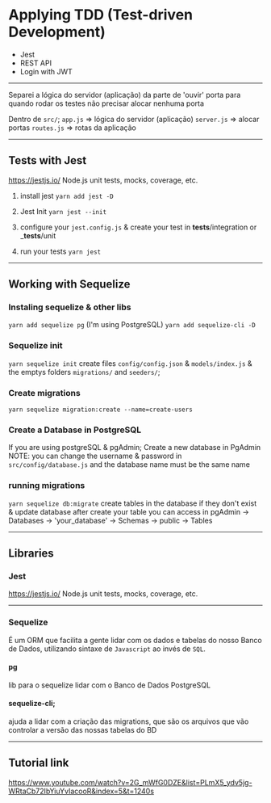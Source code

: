 # Applying TDD (Test-driven Development)

- Jest
- REST API
- Login with JWT

--------------------
Separei a lógica do servidor (aplicação) da parte de 'ouvir' porta para quando rodar os testes não precisar alocar nenhuma porta

Dentro de `src/`;
``app.js`` => lógica do servidor (aplicação)
``server.js`` => alocar portas
``routes.js`` => rotas da aplicação

-----------

## Tests with Jest
https://jestjs.io/
Node.js unit tests, mocks, coverage, etc.

1. install jest
``yarn add jest -D``

2. Jest Init
``yarn jest --init``

3. configure your `jest.config.js` & create your test in __tests__/integration or ___tests__/unit
4. run your tests
``yarn jest``

----------------------------------------------
## Working with Sequelize
### Instaling sequelize & other libs
``yarn add sequelize pg`` (I'm using PostgreSQL)
``yarn add sequelize-cli -D``

### Sequelize init
``yarn sequelize init``
create files `config/config.json` & `models/index.js` & the emptys folders `migrations/` and `seeders/`;

### Create migrations
``yarn sequelize migration:create --name=create-users``

### Create a Database in PostgreSQL
If you are using postgreSQL & pgAdmin;
Create a new database in PgAdmin
NOTE: you can change the username & password in `src/config/database.js` and the database name must be the same name

### running migrations
``yarn sequelize db:migrate``
create tables in the database if they don't exist & update database
after create your table you can access in pgAdmin -> Databases -> 'your_database' -> Schemas -> public -> Tables

----------------------------------------------
## Libraries
###  Jest
https://jestjs.io/
Node.js unit tests, mocks, coverage, etc.

----------

### Sequelize
É um ORM que facilita a gente lidar com os dados e tabelas do nosso Banco de Dados, utilizando sintaxe de `Javascript` ao invés de `SQL`.

#### pg
lib para o sequelize lidar com o Banco de Dados PostgreSQL

#### sequelize-cli;
ajuda a lidar com a criação das migrations, que são os arquivos que vão controlar a versão das nossas tabelas do BD

-----------------------------
## Tutorial link
https://www.youtube.com/watch?v=2G_mWfG0DZE&list=PLmX5_ydv5jg-WRtaCb72IbYiuYvIacooR&index=5&t=1240s